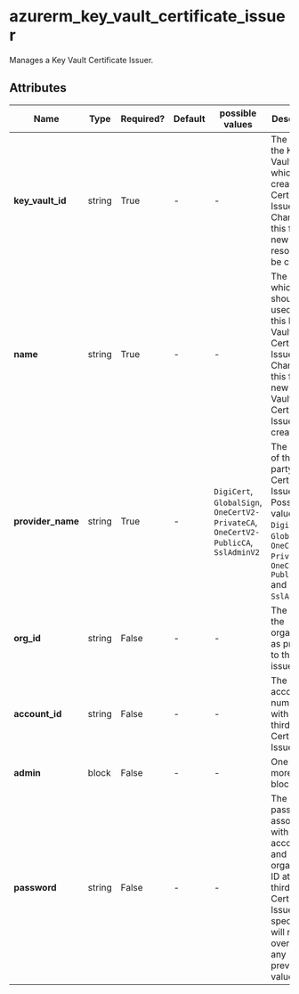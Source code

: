 # azurerm_key_vault_certificate_issuer

Manages a Key Vault Certificate Issuer.

## Attributes

| Name | Type | Required? | Default  | possible values | Description |
| ---- | ---- | --------- | -------- | ----------- | ----------- |
| **key_vault_id** | string | True | -  |  -  | The ID of the Key Vault in which to create the Certificate Issuer. Changing this forces a new resource to be created. | 
| **name** | string | True | -  |  -  | The name which should be used for this Key Vault Certificate Issuer. Changing this forces a new Key Vault Certificate Issuer to be created. | 
| **provider_name** | string | True | -  |  `DigiCert`, `GlobalSign`, `OneCertV2-PrivateCA`, `OneCertV2-PublicCA`, `SslAdminV2`  | The name of the third-party Certificate Issuer. Possible values are: `DigiCert`, `GlobalSign`, `OneCertV2-PrivateCA`, `OneCertV2-PublicCA` and `SslAdminV2`. | 
| **org_id** | string | False | -  |  -  | The ID of the organization as provided to the issuer. | 
| **account_id** | string | False | -  |  -  | The account number with the third-party Certificate Issuer. | 
| **admin** | block | False | -  |  -  | One or more `admin` blocks. | 
| **password** | string | False | -  |  -  | The password associated with the account and organization ID at the third-party Certificate Issuer. If not specified, will not overwrite any previous value. | 

